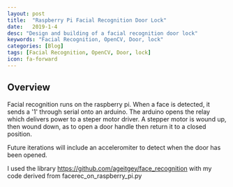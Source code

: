 ```yaml
---
layout: post
title:  "Raspberry Pi Facial Recognition Door Lock"
date:   2019-1-4
desc: "Design and building of a facial recognition door lock"
keywords: "Facial Recognition, OpenCV, Door, lock"
categories: [Blog]
tags: [Facial Recognition, OpenCV, Door, lock]
icon: fa-forward
---
```


## Overview
Facial recognition runs on the raspberry pi. When a face is detected, it sends a '1' through serial onto an arduino. The arduino opens the relay which delivers power to a steper motor driver. A stepper motor is wound up, then wound down, as to open a door handle then return it to a closed position. 

Future iterations will include an acceleromiter to detect when the door has been opened. 

I used the library https://github.com/ageitgey/face_recognition with my code derived from facerec_on_raspberry_pi.py 
